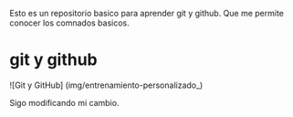 Esto es un repositorio basico para aprender git y github.
Que me permite conocer los comnados basicos.

# git y github

![Git y GitHub] (img/entrenamiento-personalizado_)

Sigo modificando mi cambio.
